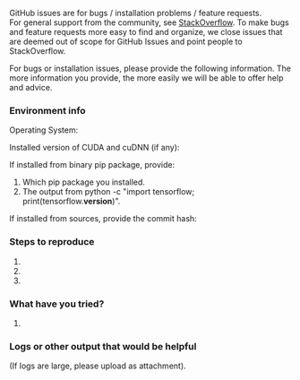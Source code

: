 GitHub issues are for bugs / installation problems / feature requests.  
For general support from the community, see [StackOverflow](https://stackoverflow.com/questions/tagged/tensorflow).
To make bugs and feature requests more easy to find and organize, we close issues that are deemed
out of scope for GitHub Issues and point people to StackOverflow.

For bugs or installation issues, please provide the following information.
The more information you provide, the more easily we will be able to offer
help and advice.

### Environment info
Operating System:

Installed version of CUDA and cuDNN (if any):

If installed from binary pip package, provide:

1. Which pip package you installed.
2. The output from python -c "import tensorflow; print(tensorflow.__version__)".

If installed from sources, provide the commit hash:

### Steps to reproduce
1.
2.
3.

### What have you tried?
1.

### Logs or other output that would be helpful
(If logs are large, please upload as attachment).
